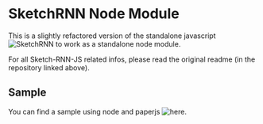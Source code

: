 # SketchRNN Node Module

This is a slightly refactored version of the standalone javascript ![SketchRNN](https://github.com/tensorflow/magenta-demos/tree/master/sketch-rnn-js) to work as a standalone node module.

For all Sketch-RNN-JS related infos, please read the original readme (in the repository linked above).

## Sample

You can find a sample using node and paperjs ![here](https://github.com/mokafolio/SketchRNNNodePaperExample).
